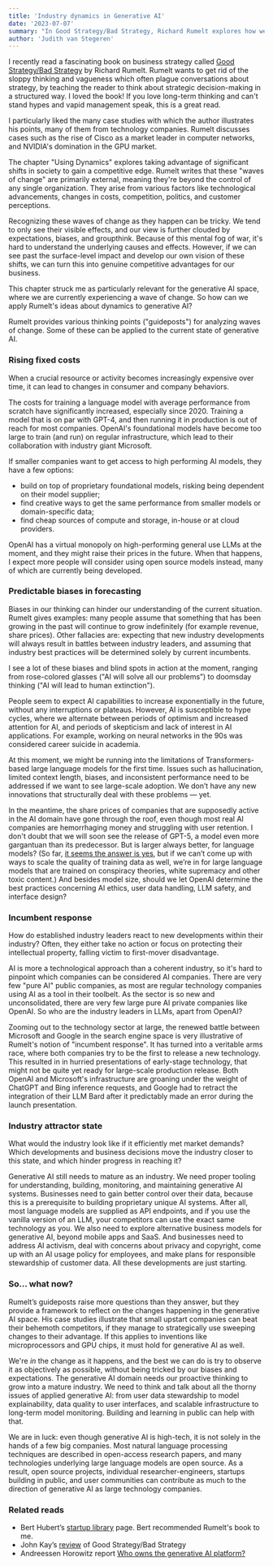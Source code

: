 ```yaml
---
title: 'Industry dynamics in Generative AI'
date: '2023-07-07'
summary: "In Good Strategy/Bad Strategy, Richard Rumelt explores how we can take advantage of significant shifts in society to gain an edge over competitors. This works well, even for really small companies. Rumelt provides thinking points for analyzing these changes in his book. How can we apply Rumelt's ideas to generative AI?"
author: 'Judith van Stegeren'
---
```


I recently read a fascinating book on business strategy called [Good Strategy/Bad Strategy](https://www.goodreads.com/book/show/11721966-good-strategy-bad-strategy) by Richard Rumelt. Rumelt wants to get rid of the sloppy thinking and vagueness which often plague conversations about strategy, by teaching the reader to think about strategic decision-making in a structured way. I loved the book! If you love long-term thinking and can't stand hypes and vapid management speak, this is a great read.

I particularly liked the many case studies with which the author illustrates his points, many of them from technology companies. Rumelt discusses cases such as the rise of Cisco as a market leader in computer networks, and NVIDIA's domination in the GPU market.

The chapter "Using Dynamics" explores taking advantage of significant shifts in society to gain a competitive edge. Rumelt writes that these "waves of change" are primarily external, meaning they're beyond the control of any single organization. They arise from various factors like technological advancements, changes in costs, competition, politics, and customer perceptions.

Recognizing these waves of change as they happen can be tricky. We tend to only see their visible effects, and our view is further clouded by expectations, biases, and groupthink. Because of this mental fog of war, it's hard to understand the underlying causes and effects. However, if we can see past the surface-level impact and develop our own vision of these shifts, we can turn this into genuine competitive advantages for our business.

This chapter struck me as particularly relevant for the generative AI space, where we are currently experiencing a wave of change. So how can we apply Rumelt's ideas about dynamics to generative AI?

Rumelt provides various thinking points ("guideposts") for analyzing waves of change. Some of these can be applied to the current state of generative AI.

### Rising fixed costs

When a crucial resource or activity becomes increasingly expensive over time, it can lead to changes in consumer and company behaviors.

The costs for training a language model with average performance from scratch have significantly increased, especially since 2020. Training a model that is on par with GPT-4, and then running it in production is out of reach for most companies. OpenAI's foundational models have become too large to train (and run) on regular infrastructure, which lead to their collaboration with industry giant Microsoft.

If smaller companies want to get access to high performing AI models, they have a few options:

- build on top of proprietary foundational models, risking being dependent on their model supplier;
- find creative ways to get the same performance from smaller models or domain-specific data;
- find cheap sources of compute and storage, in-house or at cloud providers.

OpenAI has a virtual monopoly on high-performing general use LLMs at the moment, and they might raise their prices in the future. When that happens, I expect more people will consider using open source models instead, many of which are currently being developed.

### Predictable biases in forecasting

Biases in our thinking can hinder our understanding of the current situation. Rumelt gives examples: many people assume that something that has been growing in the past will continue to grow indefinitely (for example revenue, share prices). Other fallacies are: expecting that new industry developments will always result in battles between industry leaders, and assuming that industry best practices will be determined solely by current incumbents.

I see a lot of these biases and blind spots in action at the moment, ranging from rose-colored glasses ("AI will solve all our problems”) to doomsday thinking ("AI will lead to human extinction").

People seem to expect AI capabilities to increase exponentially in the future, without any interruptions or plateaus. However, AI is susceptible to hype cycles, where we alternate between periods of optimism and increased attention for AI, and periods of skepticism and lack of interest in AI applications. For example, working on neural networks in the 90s was considered career suicide in academia.

At this moment, we might be running into the limitations of Transformers-based large language models for the first time. Issues such as hallucination, limited context length, biases, and inconsistent performance need to be addressed if we want to see large-scale adoption. We don’t have any new innovations that structurally deal with these problems — yet.

In the meantime, the share prices of companies that are supposedly active in the AI domain have gone through the roof, even though most real AI companies are hemorrhaging money and struggling with user retention. I don't doubt that we will soon see the release of GPT-5, a model even more gargantuan than its predecessor. But is larger always better, for language models? (So far, [it seems the answer is yes](https://gwern.net/note/scaling), but if we can’t come up with ways to scale the quality of training data as well, we’re in for large language models that are trained on conspiracy theories, white supremacy and other toxic content.) And besides model size, should we let OpenAI determine the best practices concerning AI ethics, user data handling, LLM safety, and interface design?

### Incumbent response

How do established industry leaders react to new developments within their industry? Often, they either take no action or focus on protecting their intellectual property, falling victim to first-mover disadvantage.

AI is more a technological approach than a coherent industry, so it's hard to pinpoint which companies can be considered AI companies. There are very few "pure AI" public companies, as most are regular technology companies using AI as a tool in their toolbelt. As the sector is so new and unconsolidated, there are very few large pure AI private companies like OpenAI. So who are the industry leaders in LLMs, apart from OpenAI?

Zooming out to the technology sector at large, the renewed battle between Microsoft and Google in the search engine space is very illustrative of Rumelt's notion of "incumbent response". It has turned into a veritable arms race, where both companies try to be the first to release a new technology. This resulted in in hurried presentations of early-stage technology, that might not be quite yet ready for large-scale production release. Both OpenAI and Microsoft's infrastructure are groaning under the weight of ChatGPT and Bing inference requests, and Google had to retract the integration of their LLM Bard after it predictably made an error during the launch presentation.

### Industry attractor state

What would the industry look like if it efficiently met market demands? Which developments and business decisions move the industry closer to this state, and which hinder progress in reaching it?

Generative AI still needs to mature as an industry. We need proper tooling for understanding, building, monitoring, and maintaining generative AI systems. Businesses need to gain better control over their data, because this is a prerequisite to building proprietary unique AI systems. After all, most language models are supplied as API endpoints, and if you use the vanilla version of an LLM, your competitors can use the exact same technology as you. We also need to explore alternative business models for generative AI, beyond mobile apps and SaaS. And businesses need to address AI activism, deal with concerns about privacy and copyright, come up with an AI usage policy for employees, and make plans for responsible stewardship of customer data. All these developments are just starting.

### So... what now?

Rumelt’s guideposts raise more questions than they answer, but they provide a framework to reflect on the changes happening in the generative AI space. His case studies illustrate that small upstart companies can beat their behemoth competitors, if they manage to strategically use sweeping changes to their advantage. If this applies to inventions like microprocessors and GPU chips, it must hold for generative AI as well.

We're *in* the change as it happens, and the best we can do is try to observe it as objectively as possible, without being tricked by our biases and expectations. The generative AI domain needs our proactive thinking to grow into a mature industry. We need to think and talk about all the thorny issues of applied generative AI: from user data stewardship to model explainability, data quality to user interfaces, and scalable infrastructure to long-term model monitoring. Building and learning in public can help with that.

We are in luck: even though generative AI is high-tech, it is not solely in the hands of a few big companies. Most natural language processing techniques are described in open-access research papers, and many technologies underlying large language models are open source. As a result, open source projects, individual researcher-engineers, startups building in public, and user communities can contribute as much to the direction of generative AI as large technology companies.

### Related reads

- Bert Hubert’s [startup library](https://berthub.eu/library.html) page. Bert recommended Rumelt's book to me.
- John Kay’s [review](http://www.johnkay.com/2012/01/04/good-strategybad-strategy-richard-rumelt/) of Good Strategy/Bad Strategy
- Andreessen Horowitz report [Who owns the generative AI platform?](https://a16z.com/2023/01/19/who-owns-the-generative-ai-platform/)
